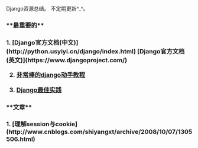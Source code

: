 Django资源总结。
不定期更新^_^。

<h3>**最重要的**<h3>  
1.    [Django官方文档(中文)](http://python.usyiyi.cn/django/index.html)  
      [Django官方文档(英文)](https://www.djangoproject.com/)  

2.    [非常棒的django动手教程](http://www.tangowithdjango.com/)  

3.    [Django最佳实践](https://www.twoscoopspress.com/products/two-scoops-of-django-1-6)  


<h3>**文章**<h3>   
1.    [理解session与cookie](http://www.cnblogs.com/shiyangxt/archive/2008/10/07/1305506.html)
